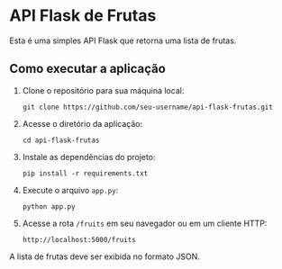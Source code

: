 # API Flask de Frutas

Esta é uma simples API Flask que retorna uma lista de frutas.

## Como executar a aplicação

1. Clone o repositório para sua máquina local:

   ```
   git clone https://github.com/seu-username/api-flask-frutas.git
   ```

2. Acesse o diretório da aplicação:

   ```
   cd api-flask-frutas
   ```

3. Instale as dependências do projeto:

   ```
   pip install -r requirements.txt
   ```

4. Execute o arquivo `app.py`:

   ```
   python app.py
   ```

5. Acesse a rota `/fruits` em seu navegador ou em um cliente HTTP:

   ```
   http://localhost:5000/fruits
   ```

A lista de frutas deve ser exibida no formato JSON.
